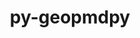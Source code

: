 ---
title: "py-geopmdpy"
layout: cache
categories: [package, develop]
meta: {"versions": ["3.1.0"], "compilers": ["gcc@=11.4.0"], "oss": ["ubuntu22.04"], "platforms": ["linux"], "targets": ["x86_64_v3"], "stacks": ["e4s", "root"], "num_specs": 15, "num_specs_by_stack": {"e4s": 15, "root": 15}}
spec_details: [{"hash": "g4omswij3pezgebnmgl5bln67yhoglk3", "compiler": "gcc@=11.4.0", "versions": ["3.1.0"], "os": "ubuntu22.04", "platform": "linux", "target": "x86_64_v3", "variants": ["build_system=python_pip"], "stacks": ["e4s", "root"], "size": "-", "tarball": "https://binaries.spack.io/develop/build_cache/linux-ubuntu22.04-x86_64_v3/gcc-11.4.0/py-geopmdpy-3.1.0/linux-ubuntu22.04-x86_64_v3-gcc-11.4.0-py-geopmdpy-3.1.0-g4omswij3pezgebnmgl5bln67yhoglk3.spack"}, {"hash": "swsx2np73vzqzwtxsfgmlcmskryvtrty", "compiler": "gcc@=11.4.0", "versions": ["3.1.0"], "os": "ubuntu22.04", "platform": "linux", "target": "x86_64_v3", "variants": ["build_system=python_pip"], "stacks": ["e4s", "root"], "size": "-", "tarball": "https://binaries.spack.io/develop/build_cache/linux-ubuntu22.04-x86_64_v3/gcc-11.4.0/py-geopmdpy-3.1.0/linux-ubuntu22.04-x86_64_v3-gcc-11.4.0-py-geopmdpy-3.1.0-swsx2np73vzqzwtxsfgmlcmskryvtrty.spack"}, {"hash": "edbrjkze4lrjgll2wjackib7k4j2jwv2", "compiler": "gcc@=11.4.0", "versions": ["3.1.0"], "os": "ubuntu22.04", "platform": "linux", "target": "x86_64_v3", "variants": ["build_system=python_pip"], "stacks": ["e4s", "root"], "size": "-", "tarball": "https://binaries.spack.io/develop/build_cache/linux-ubuntu22.04-x86_64_v3/gcc-11.4.0/py-geopmdpy-3.1.0/linux-ubuntu22.04-x86_64_v3-gcc-11.4.0-py-geopmdpy-3.1.0-edbrjkze4lrjgll2wjackib7k4j2jwv2.spack"}, {"hash": "pnguzynrdz5qbbihlc5fkiksi2kb3e4n", "compiler": "gcc@=11.4.0", "versions": ["3.1.0"], "os": "ubuntu22.04", "platform": "linux", "target": "x86_64_v3", "variants": ["build_system=python_pip"], "stacks": ["e4s", "root"], "size": "-", "tarball": "https://binaries.spack.io/develop/build_cache/linux-ubuntu22.04-x86_64_v3/gcc-11.4.0/py-geopmdpy-3.1.0/linux-ubuntu22.04-x86_64_v3-gcc-11.4.0-py-geopmdpy-3.1.0-pnguzynrdz5qbbihlc5fkiksi2kb3e4n.spack"}, {"hash": "nkyv7u4dfyg6ogb7owlfnbsx5amrb5j2", "compiler": "gcc@=11.4.0", "versions": ["3.1.0"], "os": "ubuntu22.04", "platform": "linux", "target": "x86_64_v3", "variants": ["build_system=python_pip"], "stacks": ["e4s", "root"], "size": "-", "tarball": "https://binaries.spack.io/develop/build_cache/linux-ubuntu22.04-x86_64_v3/gcc-11.4.0/py-geopmdpy-3.1.0/linux-ubuntu22.04-x86_64_v3-gcc-11.4.0-py-geopmdpy-3.1.0-nkyv7u4dfyg6ogb7owlfnbsx5amrb5j2.spack"}, {"hash": "l5cgsdr4a4k6hlg6kmuaysvot77ylhc7", "compiler": "gcc@=11.4.0", "versions": ["3.1.0"], "os": "ubuntu22.04", "platform": "linux", "target": "x86_64_v3", "variants": ["build_system=python_pip"], "stacks": ["e4s", "root"], "size": "-", "tarball": "https://binaries.spack.io/develop/build_cache/linux-ubuntu22.04-x86_64_v3/gcc-11.4.0/py-geopmdpy-3.1.0/linux-ubuntu22.04-x86_64_v3-gcc-11.4.0-py-geopmdpy-3.1.0-l5cgsdr4a4k6hlg6kmuaysvot77ylhc7.spack"}, {"hash": "5gyd67uovvhmv43t4q5o5gvlqy5quoac", "compiler": "gcc@=11.4.0", "versions": ["3.1.0"], "os": "ubuntu22.04", "platform": "linux", "target": "x86_64_v3", "variants": ["build_system=python_pip"], "stacks": ["e4s", "root"], "size": "-", "tarball": "https://binaries.spack.io/develop/build_cache/linux-ubuntu22.04-x86_64_v3/gcc-11.4.0/py-geopmdpy-3.1.0/linux-ubuntu22.04-x86_64_v3-gcc-11.4.0-py-geopmdpy-3.1.0-5gyd67uovvhmv43t4q5o5gvlqy5quoac.spack"}, {"hash": "hxdtlgrxrfhux3jpq565b5bwc3ryixlg", "compiler": "gcc@=11.4.0", "versions": ["3.1.0"], "os": "ubuntu22.04", "platform": "linux", "target": "x86_64_v3", "variants": ["build_system=python_pip"], "stacks": ["e4s", "root"], "size": "-", "tarball": "https://binaries.spack.io/develop/build_cache/linux-ubuntu22.04-x86_64_v3/gcc-11.4.0/py-geopmdpy-3.1.0/linux-ubuntu22.04-x86_64_v3-gcc-11.4.0-py-geopmdpy-3.1.0-hxdtlgrxrfhux3jpq565b5bwc3ryixlg.spack"}, {"hash": "5qqzjtr6hrpbolz7lbxcfsjtoml5kbpc", "compiler": "gcc@=11.4.0", "versions": ["3.1.0"], "os": "ubuntu22.04", "platform": "linux", "target": "x86_64_v3", "variants": ["build_system=python_pip"], "stacks": ["e4s", "root"], "size": "-", "tarball": "https://binaries.spack.io/develop/build_cache/linux-ubuntu22.04-x86_64_v3/gcc-11.4.0/py-geopmdpy-3.1.0/linux-ubuntu22.04-x86_64_v3-gcc-11.4.0-py-geopmdpy-3.1.0-5qqzjtr6hrpbolz7lbxcfsjtoml5kbpc.spack"}, {"hash": "shjqoxi75tijt3cm6v6iayqnyzogii2o", "compiler": "gcc@=11.4.0", "versions": ["3.1.0"], "os": "ubuntu22.04", "platform": "linux", "target": "x86_64_v3", "variants": ["build_system=python_pip"], "stacks": ["e4s", "root"], "size": "-", "tarball": "https://binaries.spack.io/develop/build_cache/linux-ubuntu22.04-x86_64_v3/gcc-11.4.0/py-geopmdpy-3.1.0/linux-ubuntu22.04-x86_64_v3-gcc-11.4.0-py-geopmdpy-3.1.0-shjqoxi75tijt3cm6v6iayqnyzogii2o.spack"}, {"hash": "motxwsw5fyxwq4gw5bcz5bodmp4eaztg", "compiler": "gcc@=11.4.0", "versions": ["3.1.0"], "os": "ubuntu22.04", "platform": "linux", "target": "x86_64_v3", "variants": ["build_system=python_pip"], "stacks": ["e4s", "root"], "size": "-", "tarball": "https://binaries.spack.io/develop/build_cache/linux-ubuntu22.04-x86_64_v3/gcc-11.4.0/py-geopmdpy-3.1.0/linux-ubuntu22.04-x86_64_v3-gcc-11.4.0-py-geopmdpy-3.1.0-motxwsw5fyxwq4gw5bcz5bodmp4eaztg.spack"}, {"hash": "vkow4shms6lfuriv6jftx2e5d2wjqsuk", "compiler": "gcc@=11.4.0", "versions": ["3.1.0"], "os": "ubuntu22.04", "platform": "linux", "target": "x86_64_v3", "variants": ["build_system=python_pip"], "stacks": ["e4s", "root"], "size": "-", "tarball": "https://binaries.spack.io/develop/build_cache/linux-ubuntu22.04-x86_64_v3/gcc-11.4.0/py-geopmdpy-3.1.0/linux-ubuntu22.04-x86_64_v3-gcc-11.4.0-py-geopmdpy-3.1.0-vkow4shms6lfuriv6jftx2e5d2wjqsuk.spack"}, {"hash": "symfca7lscq2phirjz2aqzr4ulcd527e", "compiler": "gcc@=11.4.0", "versions": ["3.1.0"], "os": "ubuntu22.04", "platform": "linux", "target": "x86_64_v3", "variants": ["build_system=python_pip"], "stacks": ["e4s", "root"], "size": "-", "tarball": "https://binaries.spack.io/develop/build_cache/linux-ubuntu22.04-x86_64_v3/gcc-11.4.0/py-geopmdpy-3.1.0/linux-ubuntu22.04-x86_64_v3-gcc-11.4.0-py-geopmdpy-3.1.0-symfca7lscq2phirjz2aqzr4ulcd527e.spack"}, {"hash": "2qkdv2jwjayjp7s7d7ctqqj24pb2nij6", "compiler": "gcc@=11.4.0", "versions": ["3.1.0"], "os": "ubuntu22.04", "platform": "linux", "target": "x86_64_v3", "variants": ["build_system=python_pip"], "stacks": ["e4s", "root"], "size": "-", "tarball": "https://binaries.spack.io/develop/build_cache/linux-ubuntu22.04-x86_64_v3/gcc-11.4.0/py-geopmdpy-3.1.0/linux-ubuntu22.04-x86_64_v3-gcc-11.4.0-py-geopmdpy-3.1.0-2qkdv2jwjayjp7s7d7ctqqj24pb2nij6.spack"}, {"hash": "gusvrst3p53eg7qosqzko4gorh3vwriy", "compiler": "gcc@=11.4.0", "versions": ["3.1.0"], "os": "ubuntu22.04", "platform": "linux", "target": "x86_64_v3", "variants": ["build_system=python_pip"], "stacks": ["e4s", "root"], "size": "-", "tarball": "https://binaries.spack.io/develop/build_cache/linux-ubuntu22.04-x86_64_v3/gcc-11.4.0/py-geopmdpy-3.1.0/linux-ubuntu22.04-x86_64_v3-gcc-11.4.0-py-geopmdpy-3.1.0-gusvrst3p53eg7qosqzko4gorh3vwriy.spack"}]
---